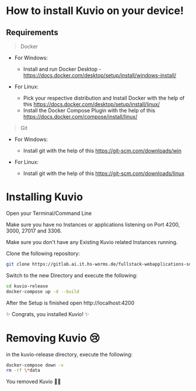 
# How to install Kuvio on your device!

## Requirements

>Docker

- For Windows:
	- Install and run Docker Desktop - https://docs.docker.com/desktop/setup/install/windows-install/

- For Linux:
	- Pick your respective distribution and Install Docker with the help of this https://docs.docker.com/desktop/setup/install/linux/
	- Install the Docker Compose Plugin with the help of this https://docs.docker.com/compose/install/linux/

 >Git

- For Windows:
	- Install git with the help of this https://git-scm.com/downloads/win

- For Linux:
	- Install git with the help of this https://git-scm.com/downloads/linux

# Installing Kuvio

Open your Terminal/Command Line

Make sure you have no Instances or applications listening on Port 4200, 3000, 27017 and 3306.

Make sure you don't have any Existing Kuvio related Instances running.

Clone the following repository:

```bash
git clone https://gitlab.ai.it.hs-worms.de/fullstack-webapplications-sose-2025/group-n/kuvio-release
```

Switch to the new Directory and execute the following:

```bash
cd kuvio-release
docker-compose up -d --build
```

After the Setup is finished open http://localhost:4200

✨ Congrats, you installed Kuvio! ✨

# Removing Kuvio 😢

in the kuvio-release directory, execute the following:

```bash
docker-compose down -v
rm -rf \*data
```

You removed Kuvio 🥺😭